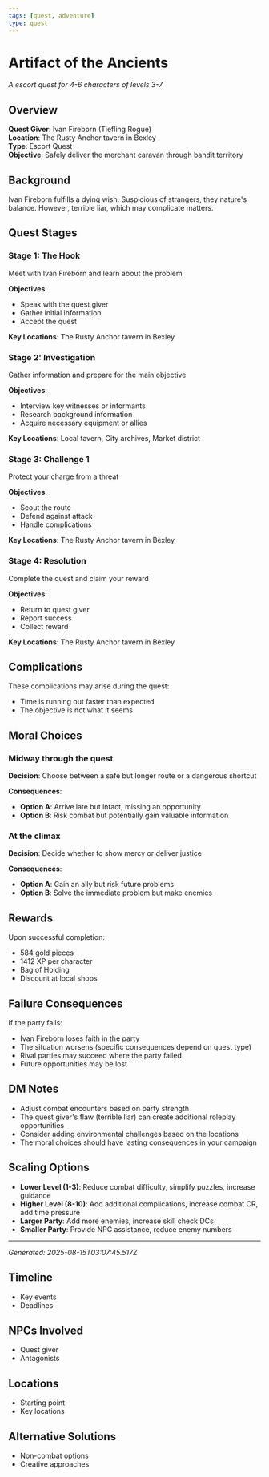 ```yaml
---
tags: [quest, adventure]
type: quest
---
```


# Artifact of the Ancients

*A escort quest for 4-6 characters of levels 3-7*

## Overview
**Quest Giver**: Ivan Fireborn (Tiefling Rogue)  
**Location**: The Rusty Anchor tavern in Bexley  
**Type**: Escort Quest  
**Objective**: Safely deliver the merchant caravan through bandit territory

## Background
Ivan Fireborn fulfills a dying wish. Suspicious of strangers, they nature's balance. However, terrible liar, which may complicate matters.

## Quest Stages

### Stage 1: The Hook
Meet with Ivan Fireborn and learn about the problem

**Objectives**:
- Speak with the quest giver
- Gather initial information
- Accept the quest

**Key Locations**: The Rusty Anchor tavern in Bexley

### Stage 2: Investigation
Gather information and prepare for the main objective

**Objectives**:
- Interview key witnesses or informants
- Research background information
- Acquire necessary equipment or allies

**Key Locations**: Local tavern, City archives, Market district

### Stage 3: Challenge 1
Protect your charge from a threat

**Objectives**:
- Scout the route
- Defend against attack
- Handle complications

**Key Locations**: The Rusty Anchor tavern in Bexley

### Stage 4: Resolution
Complete the quest and claim your reward

**Objectives**:
- Return to quest giver
- Report success
- Collect reward

**Key Locations**: The Rusty Anchor tavern in Bexley

## Complications
These complications may arise during the quest:
- Time is running out faster than expected
- The objective is not what it seems

## Moral Choices

### Midway through the quest
**Decision**: Choose between a safe but longer route or a dangerous shortcut

**Consequences**:
- **Option A**: Arrive late but intact, missing an opportunity
- **Option B**: Risk combat but potentially gain valuable information

### At the climax
**Decision**: Decide whether to show mercy or deliver justice

**Consequences**:
- **Option A**: Gain an ally but risk future problems
- **Option B**: Solve the immediate problem but make enemies

## Rewards
Upon successful completion:
- 584 gold pieces
- 1412 XP per character
- Bag of Holding
- Discount at local shops

## Failure Consequences
If the party fails:
- Ivan Fireborn loses faith in the party
- The situation worsens (specific consequences depend on quest type)
- Rival parties may succeed where the party failed
- Future opportunities may be lost

## DM Notes
- Adjust combat encounters based on party strength
- The quest giver's flaw (terrible liar) can create additional roleplay opportunities
- Consider adding environmental challenges based on the locations
- The moral choices should have lasting consequences in your campaign

## Scaling Options
- **Lower Level (1-3)**: Reduce combat difficulty, simplify puzzles, increase guidance
- **Higher Level (8-10)**: Add additional complications, increase combat CR, add time pressure
- **Larger Party**: Add more enemies, increase skill check DCs
- **Smaller Party**: Provide NPC assistance, reduce enemy numbers

---
*Generated: 2025-08-15T03:07:45.517Z*


## Timeline
- Key events
- Deadlines


## NPCs Involved
- Quest giver
- Antagonists


## Locations
- Starting point
- Key locations


## Alternative Solutions
- Non-combat options
- Creative approaches
